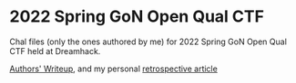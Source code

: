 # 2022 Spring GoN Open Qual CTF

Chal files (only the ones authored by me) for 2022 Spring GoN Open Qual CTF held at Dreamhack.

[Authors' Writeup](https://hackmd.io/@Xion/goq_22s_authors_writeup), and my personal [retrospective article](https://hackmd.io/@Xion/goq_22s_review)
